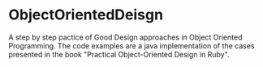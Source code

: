 # ObjectOrientedDeisgn

A step by step pactice of Good Design approaches in Object Oriented Programming. The code examples are a java implementation of the cases presented in the book "Practical Object-Oriented Design in Ruby".

